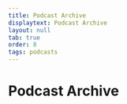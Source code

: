 ```yaml
---
title: Podcast Archive
displaytext: Podcast Archive
layout: null
tab: true
order: 8
tags: podcasts
---
```


# Podcast Archive

